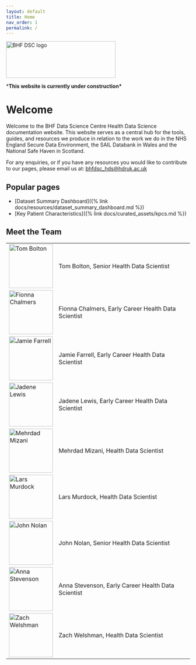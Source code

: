 ```yaml
---
layout: default
title: Home
nav_order: 1
permalink: /
---
```


<img src="https://bhfdsc.github.io/documentation/assets/images/bhf_dsc_logo.png" alt="BHF DSC logo" style="width: 300px; height: 100px" />

\***This website is currently under construction\***

# Welcome 

Welcome to the BHF Data Science Centre Health Data Science documentation website. This website serves as a central hub for the tools, guides, and resources we produce in relation to the work we do in the NHS England Secure Data Environment, the SAIL Databank in Wales and the National Safe Haven in Scotland.

For any enquiries, or if you have any resources you would like to contribute to our pages, please email us at: bhfdsc_hds@hdruk.ac.uk


## Popular pages
- [Dataset Summary Dashboard]({% link docs/resources/dataset_summary_dashboard.md %})
- [Key Patient Characteristics]({% link docs/curated_assets/kpcs.md %})
  

## Meet the Team
<table>
    <tr>
        <td><img src="https://fionnachalmers.github.io/BHF-DSC-HDS-documentation/assets/images/tom_bolton.png" alt="Tom Bolton" style="width: 120px; height: 120px; object-fit: cover;"/></td>
        <td>Tom Bolton, Senior Health Data Scientist</td>
        </tr>
  <tr>
     <td><img src="https://fionnachalmers.github.io/BHF-DSC-HDS-documentation/assets/images/fionna_chalmers.png" alt="Fionna Chalmers" style="width: 120px; height: 120px; object-fit: cover;"/></td>
        <td>Fionna Chalmers, Early Career Health Data Scientist</td>
  </tr>
  <tr>
        <td><img src="https://fionnachalmers.github.io/BHF-DSC-HDS-documentation/assets/images/jamie_farrell.png" alt="Jamie Farrell" style="width: 120px; height: 120px; object-fit: cover;"/></td>
        <td>Jamie Farrell, Early Career Health Data Scientist</td>
 </tr>
  <tr>
        <td><img src="https://fionnachalmers.github.io/BHF-DSC-HDS-documentation/assets/images/jadene_lewis.png" alt="Jadene Lewis" style="width: 120px; height: 120px; object-fit: cover;"/></td>
        <td>Jadene Lewis, Early Career Health Data Scientist</td>
 </tr>
  <tr>
        <td><img src="https://fionnachalmers.github.io/BHF-DSC-HDS-documentation/assets/images/mehrdad_mizani.png" alt="Mehrdad Mizani" style="width: 120px; height: 120px; object-fit: cover;"/></td>
        <td>Mehrdad Mizani, Health Data Scientist</td>
 </tr>
  <tr>
   <td><img src="https://fionnachalmers.github.io/BHF-DSC-HDS-documentation/assets/images/lars_murdock.png" alt="Lars Murdock" style="width: 120px; height: 120px; object-fit: cover;"/></td>
        <td>Lars Murdock, Health Data Scientist</td>
 </tr>
  <tr>
        <td><img src="https://fionnachalmers.github.io/BHF-DSC-HDS-documentation/assets/images/john_nolan.png" alt="John Nolan" style="width: 120px; height: 120px; object-fit: cover;"/></td>
        <td>John Nolan, Senior Health Data Scientist</td>
 </tr>
  <tr>
        <td><img src="https://fionnachalmers.github.io/BHF-DSC-HDS-documentation/assets/images/anna_stevenson.png" alt="Anna Stevenson" style="width: 120px; height: 120px; object-fit: cover;"/></td>
        <td>Anna Stevenson, Early Career Health Data Scientist</td>
 </tr>
  <tr>
     <td><img src="https://fionnachalmers.github.io/BHF-DSC-HDS-documentation/assets/images/zach_welshman.png" alt="Zach Welshman" style="width: 120px; height: 120px; object-fit: cover;"/></td>
        <td>Zach Welshman, Health Data Scientist</td>    
  </tr>
</table>
